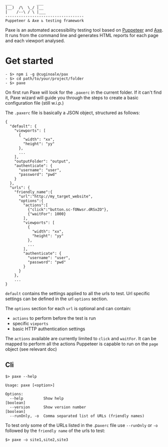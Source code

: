 ``` 
___           ___
|__)  /\  \_/ |__
|    /--\ / \ |___            
-----------------------------------
Puppeteer & Axe ♿ testing framework
```
Paxe is an automated accessibility testing tool based on [Puppeteer](https://github.com/GoogleChrome/puppeteer) and [Axe](https://github.com/dequelabs/axe-core).
It runs from the command line and generates HTML reports for each page and each viewport analysed.

# Get started
```shell
- $> npm i -g @cuginoale/pax
- $> cd path/to/your/project/folder
- $> paxe
```

On first run Paxe will look for the `.paxerc` in the current folder. If it can't find it, Paxe wizard will guide you through the steps to create a basic configuration file (still w.i.p.)

The `.paxerc` file is basically a JSON object, structured as follows:
```jsonc
{
  "default": {
    "viewports": [
      {
        "width": "xx",
        "height": "yy"
      },
      ...
    ],
    "outputFolder": "output",
    "authenticate": {
      "username": "user",
      "password": "pwd"
    }
  },
  "urls": {
    "friendly_name":{
      "url":"http://my_target_website",
      "options":{
        "actions":[
          {"click":"button.sc-fONwsr.dRSxZO"},
          {"waitFor": 1000}
        ],
        "viewports": [
          {
            "width": "xx",
            "height": "yy"
          },
          ...
        ],
        "authenticate": {
          "username": "user",
          "password": "pwd"
        }
      }
    },
    ...
}
```

`default` contains the settings applied to all the urls to test.
Url specific settings can be defined in the url `options` section.

The `options` section for each `url` is optional and can contain:
- `actions` to perform before the test is run
- specific `vieports`
- basic HTTP authentication settings

The `actions` available are currently limited to `click` and `waitFor`. It can be mapped to perform all the actions Puppeteer is capable to run on the `page` object (see relevant doc)

## Cli
```shell
$> paxe --help

Usage: paxe [<option>]

Options:
  --help         Show help                                             [boolean]
  --version      Show version number                                   [boolean]
  --runOnly, -o  Comma separated list of URLs (friendly names)
```
To test only some of the URLs listed in the .p`axerc` file use `--runOnly` or `-o` followed by the `friendly name` of the urls to test:

```shell
$> paxe -o site1,site2,site3
```
